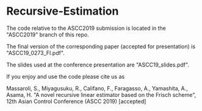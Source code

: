 # Recursive-Estimation

The code relative to the ASCC2019 submission is located in the "ASCC2019" branch of this repo.

The final version of the corresponding paper (accepted for presentation) is "ASCC19_0273_FI.pdf".

The slides used at the conference presentation are "ASCC19_slides.pdf".

If you enjoy and use the code please cite us as

Massaroli, S., Miyagusuku, R., Califano, F., Faragasso, A., Yamashita, A., Asama, H. "A novel recursive linear estimator based on the Frisch scheme", 12th Asian Control Conference (ASCC 2019) [accepted] 
